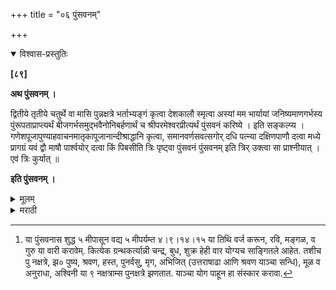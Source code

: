 +++
title = "०६ पुंसवनम्"

+++


<details open><summary>विश्वास-प्रस्तुतिः</summary>

**[८९]**

**अथ पुंसवनम् ।**

द्वितीये तृतीये चतुर्थे वा मासि पुन्नक्षत्रे भर्ताभ्यङ्गं कृत्वा देशकालौ स्मृत्वा अस्यां मम भार्यायां जनिष्यमाणगर्भस्य पुंरूपताप्राप्त्यर्थं बीजगर्भसमुद्भवैनोनिबर्हणार्थं च श्रीपरमेश्वरप्रीत्यर्थं पुंसवनं करिष्ये । इति सङ्कल्प्य । गणेशपूजापुण्याहवाचनमातृकापूजानान्दीश्राद्धानि कृत्वा, समानवर्णसवत्सगोर् दधि पत्न्या दक्षिणपाणौ दत्वा मध्ये प्रागग्रं यवं द्वौ माषौ पार्श्वयोर् दत्वा किं पिबसीति त्रिः पृष्ट्वा पुंसवनं पुंसवनम् इति त्रिर् उक्त्वा सा प्राश्नीयात् । एवं त्रिः कुर्यात् ॥

**इति पुंसवनम् ।**
</details>

<details><summary>मूलम्</summary>

**[८९]**

**अथ पुंसवनम् ।**

द्वितीये तृतीये चतुर्थे वा मासि पुन्नक्षत्रे भर्ताभ्यङ्गं कृत्वा देशकालौ स्मृत्वा अस्यां मम भार्यायां जनिष्यमाणगर्भस्य पुंरूपताप्राप्त्यर्थं बीजगर्भसमुद्भवैनोनिबर्हणार्थं च श्रीपरमेश्वरप्रीत्यर्थं पुंसवनं करिष्ये । इति सङ्कल्प्य । गणेशपूजापुण्याहवाचनमातृकापूजानान्दीश्राद्धानि कृत्वा, समानवर्णसवत्सगोर् दधि पत्न्या दक्षिणपाणौ दत्वा मध्ये प्रागग्रं यवं द्वौ माषौ पार्श्वयोर् दत्वा किं पिबसीति त्रिः पृष्ट्वा पुंसवनं पुंसवनम् इति त्रिर् उक्त्वा सा प्राश्नीयात् । एवं त्रिः कुर्यात् ॥

**इति पुंसवनम् ।**
</details>

<details><summary>मराठी</summary>

आतां पुंसवनप्रयोग साङ्गतो. 

हैम्, गरोदर झाल्यापासून २ । ३ किंवा चतुर्थ महिन्याम्त दिनशुद्धि पाहून, ज्या दिवशी पुरुषनक्षत्र[^१] असेल त्या दिवशी, भर्त्याने अभ्यङ्गस्नान करून देशकालादिसङ्कीर्तन करून 

> अस्यां मम भार्यायां जनिष्यमाणगर्भस्य पुंरूपताप्राप्त्यर्थंं बीजगर्भसमुद्भवैनोनिबर्हणार्थं च श्रीपरमेश्वरप्रीत्यर्थं पुंसवनं करिष्ये । 

असा सङ्कल्प करून उदक सोडावेम्. 

[^१]: या पुंसवनास शुद्ध ५ मीपासून वद्य ५ मीपर्यम्त ४।९।१४।१५ या तिथि वर्ज करून, रवि, मङ्गळ, व गुरु या वारी करावेम्. कित्येक ग्रन्थकर्त्यान्नी चन्द्र, बुध, शुक्र हेही वार योग्यच साङ्गितले आहेत. तशीच पु नक्षत्रे, झ० पुष्य, श्रवण, हस्त, पुनर्वसु, मृग, अभिजित् (उत्तराषाढा आणि श्रवण याञ्चा सन्धि), मूळ व अनुराधा, अश्विनी या ९ नक्षत्राम्स पुनक्षत्रे झणतात. याञ्चा योग पाहून हा संस्कार करावा.

आणि गणेशपूजन, पुण्याहवाचन, मातृकापूजन, व नान्दीश्राद्ध करून, एकरङ्गाची असून सवत्स अशा गायीचे दहीं स्त्रीच्या उजव्या हाताम्त ठेवून त्याम्त पूर्वदिशेस शेवट करून, एक यव आणि पार्श्वभागीं दोन उडीद देऊन - किं पिबसि असें त्रिवार स्त्रीस विचारावेम्. स्त्रीने पुंसवनम् असे उत्तर देऊन तें दहीं प्यावे. असे ३ वेळ करून (पृ० ८५ ओ०१३ येथे साङ्गितल्याप्रमाणे ) कर्म ईश्वरार्पण करावेम्. 

इति श्रीकमलाकरे पुंसवनप्रयोगः ॥
</details>
